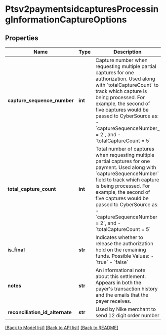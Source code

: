 # Ptsv2paymentsidcapturesProcessingInformationCaptureOptions

## Properties
Name | Type | Description | Notes
------------ | ------------- | ------------- | -------------
**capture_sequence_number** | **int** | Capture number when requesting multiple partial captures for one authorization. Used along with &#x60;totalCaptureCount&#x60; to track which capture is being processed.  For example, the second of five captures would be passed to CyberSource as:   - &#x60;captureSequenceNumber_ &#x3D; 2&#x60;, and   - &#x60;totalCaptureCount &#x3D; 5&#x60;  | [optional] 
**total_capture_count** | **int** | Total number of captures when requesting multiple partial captures for one payment. Used along with &#x60;captureSequenceNumber&#x60; field to track which capture is being processed.  For example, the second of five captures would be passed to CyberSource as:   - &#x60;captureSequenceNumber &#x3D; 2&#x60;, and   - &#x60;totalCaptureCount &#x3D; 5&#x60;  | [optional] 
**is_final** | **str** | Indicates whether to release the authorization hold on the remaining funds.   Possible Values: - &#x60;true&#x60; - &#x60;false&#x60;  | [optional] 
**notes** | **str** | An informational note about this settlement. Appears in both the payer&#39;s transaction history and the emails that the payer receives.  | [optional] 
**reconciliation_id_alternate** | **str** | Used by Nike merchant to send 12 digit order number | [optional] 

[[Back to Model list]](../README.md#documentation-for-models) [[Back to API list]](../README.md#documentation-for-api-endpoints) [[Back to README]](../README.md)


